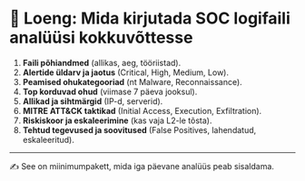 # 📘 Loeng: Mida kirjutada SOC logifaili analüüsi kokkuvõttesse

1. **Faili põhiandmed** (allikas, aeg, tööriistad).
2. **Alertide üldarv ja jaotus** (Critical, High, Medium, Low).
3. **Peamised ohukategooriad** (nt Malware, Reconnaissance).
4. **Top korduvad ohud** (viimase 7 päeva jooksul).
5. **Allikad ja sihtmärgid** (IP-d, serverid).
6. **MITRE ATT&CK taktikad** (Initial Access, Execution, Exfiltration).
7. **Riskiskoor ja eskaleerimine** (kas vaja L2-le tõsta).
8. **Tehtud tegevused ja soovitused** (False Positives, lahendatud, eskaleeritud).

---
✍️ See on miinimumpakett, mida iga päevane analüüs peab sisaldama.
